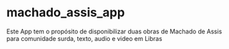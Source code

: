 # machado_assis_app
Este App tem o propósito de disponibilizar duas obras de Machado de Assis para comunidade surda, texto, audio e video em Libras
